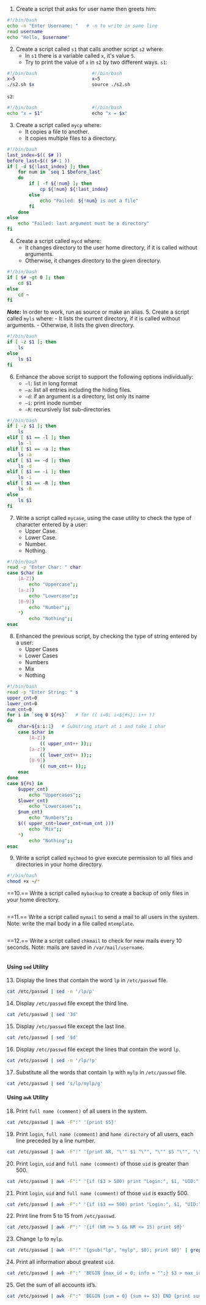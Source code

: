 1. Create a script that asks for user name then greets him:
```bash
#!/bin/bash
echo -n "Enter Username: "   # -n to write in same line
read username
echo "Hello, $username"
```
2. Create a script called `s1` that calls another script `s2` where:
	- In `s1` there is a variable called `x`, it's value `5`.
	- Try to print the value of `x` in `s2` by two different ways.
`s1`:
```bash
#!/bin/bash                    #!/bin/bash
x=5                            x=5
./s2.sh $x                     source ./s2.sh
```
`s2`:
```bash
#!/bin/bash                    #!/bin/bash
echo "x = $1"                  echo "x = $x"
```
3. Create a script called `mycp` where:
	- It copies a file to another.
	- It copies multiple files to a directory.
```bash
#!/bin/bash
last_index=$(( $# ))
before_last=$(( $#-1 ))
if [ -d ${!last_index} ]; then
	for num in `seq 1 $before_last`
	do
		if [ -f ${!num} ]; then
			cp ${!num} ${!last_index}
		else
			echo "Failed: ${!num} is not a file"
		fi
	done
else
	echo "Failed: last argument must be a directory"
fi
```
4. Create a script called `mycd` where:
	- It changes directory to the user home directory, if it is called without arguments.
	- Otherwise, it changes directory to the given directory.
```bash
#!/bin/bash
if [ $# -gt 0 ]; then
	cd $1
else
	cd ~
fi
```
***Note:*** In order to work, run as source or make an alias.
5. Create a script called `myls` where:
	- It lists the current directory, if it is called without arguments.
	- Otherwise, it lists the given directory.
```bash
#!/bin/bash
if [ -z $1 ]; then
	ls
else
	ls $1
fi
```
6. Enhance the above script to support the following options individually:
	- `–l`: list in long format
	- `–a`: list all entries including the hiding files.
	- `–d`: if an argument is a directory, list only its name
	- `–i`: print inode number
	- `–R`: recursively list sub-directories
```bash
#!/bin/bash
if [ -z $1 ]; then
	ls
elif [ $1 == -l ]; then
	ls -l
elif [ $1 == -a ]; then
	ls -a
elif [ $1 == -d ]; then
	ls -d
elif [ $1 == -i ]; then
	ls -i
elif [ $1 == -R ]; then
	ls -R
else
	ls $1
fi
```
7. Write a script called `mycase`, using the case utility to check the type of character entered by a user:
	- Upper Case.
	- Lower Case.
	- Number.
	- Nothing.
```bash
#!/bin/bash
read -p "Enter Char: " char
case $char in
	[A-Z])
		echo "Uppercase";;
	[a-z])
		echo "Lowercase";;
	[0-9])
		echo "Number";;
	*)
		echo "Nothing";;
esac
```
8. Enhanced the previous script, by checking the type of string entered by a user:
	- Upper Cases
	- Lower Cases
	- Numbers
	- Mix
	- Nothing
```bash
#!/bin/bash
read -p "Enter String: " s
upper_cnt=0
lower_cnt=0
num_cnt=0
for i in `seq 0 ${#s}`   # for (( i=0; i<${#s}; i++ ))
do
	char=${s:i:1}   # Substring start at i and take 1 char
	case $char in
		[A-Z])
			(( upper_cnt++ ));;
		[a-z])
			(( lower_cnt++ ));;
		[0-9])
			(( num_cnt++ ));;
	esac
done
case ${#s} in
	$upper_cnt)
		echo "Uppercases";;
	$lower_cnt)
		echo "Lowercases";;
	$num_cnt)
		echo "Numbers";;
	$(( upper_cnt+lower_cnt+num_cnt )))
		echo "Mix";;
	*)
		echo "Nothing";;
esac
```
9. Write a script called `mychmod` to give execute permission to all files and directories in your home directory.
```bash
#!/bin/bash
chmod +x ~/*
```
==10.== Write a script called `mybackup` to create a backup of only files in your home directory.
```bash

```
==11.== Write a script called `mymail` to send a mail to all users in the system.
Note: write the mail body in a file called `mtemplate`.
```bash

```
==12.== Write a script called `chkmail` to check for new mails every 10 seconds. Note: mails are saved in `/var/mail/username`.
```bash

```
#### Using `sed` Utility
13. Display the lines that contain the word `lp` in `/etc/passwd` file.
```bash
cat /etc/passwd | sed -n '/lp/p'
```
14. Display `/etc/passwd` file except the third line.
```bash
cat /etc/passwd | sed '3d'
```
15. Display `/etc/passwd` file except the last line.
```bash
cat /etc/passwd | sed '$d'
```
16. Display `/etc/passwd` file except the lines that contain the word `lp`.
```bash
cat /etc/passwd | sed -n '/lp/!p'
```
17. Substitute all the words that contain `lp` with `mylp` in `/etc/passwd` file.
```bash
cat /etc/passwd | sed 's/lp/mylp/g'
```
#### Using `awk` Utility
18. Print `full name (comment)` of all users in the system.
```bash
cat /etc/passwd | awk -F":" '{print $5}'
```
19. Print `login`, `full name (comment)` and `home directory` of all users, each line preceded by a line number.
```bash
cat /etc/passwd | awk -F":" '{print NR, "\"" $1 "\"", "\"" $5 "\"", "\"" $6 "\""}'
```
20. Print `login`, `uid` and `full name (comment)` of those `uid` is greater than 500.
```bash
cat /etc/passwd | awk -F":" '{if ($3 > 500) print "Login:", $1, "UID:", $3, "Comment:", $5}'
```
21. Print `login`, `uid` and `full name (comment)` of those `uid` is exactly 500.
```bash
cat /etc/passwd | awk -F":" '{if ($3 == 500) print "Login:", $1, "UID:", $3, "Comment:", $5}'
```
22. Print line from 5 to 15 from `/etc/passwd`.
```bash
cat /etc/passwd | awk -F":" '{if (NR >= 5 && NR <= 15) print $0}'
```
23. Change `lp` to `mylp`.
```bash
cat /etc/passwd | awk -F":" '{gsub("lp", "mylp", $0); print $0}' | grep -i "mylp"
```
24. Print all information about greatest `uid`.
```bash
cat /etc/passwd | awk -F":" 'BEGIN {max_id = 0; info = "";} $3 > max_id {max_id = $3; info = $0;} END {print info}' | awk -F":" '{print $1, $2, $3, $4, $5, $6, $7}'
```
25. Get the sum of all accounts id’s.
```bash
cat /etc/passwd | awk -F":" 'BEGIN {sum = 0} {sum += $3} END {print sum}'
```
